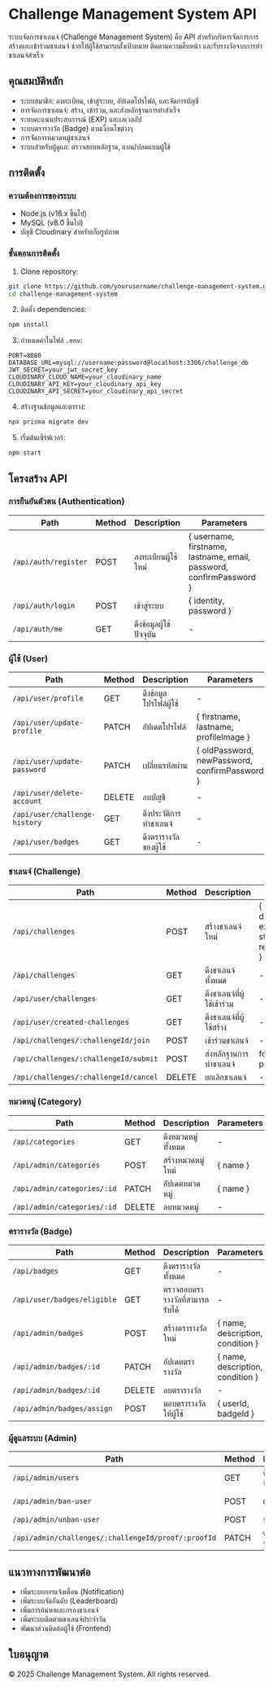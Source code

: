 # Challenge Management System API

ระบบจัดการชาเลนจ์ (Challenge Management System) คือ API สำหรับบริหารจัดการการสร้างและเข้าร่วมชาเลนจ์ ช่วยให้ผู้ใช้สามารถตั้งเป้าหมาย ติดตามความคืบหน้า และรับรางวัลจากการทำชาเลนจ์สำเร็จ

## คุณสมบัติหลัก

- ระบบสมาชิก: ลงทะเบียน, เข้าสู่ระบบ, อัปเดตโปรไฟล์, และจัดการบัญชี
- การจัดการชาเลนจ์: สร้าง, เข้าร่วม, และส่งหลักฐานการทำสำเร็จ
- ระบบคะแนนประสบการณ์ (EXP) และเลเวลอัป
- ระบบตรารางวัล (Badge) ตามเงื่อนไขต่างๆ
- การจัดการหมวดหมู่ชาเลนจ์
- ระบบสำหรับผู้ดูแล: ตรวจสอบหลักฐาน, แบน/ปลดแบนผู้ใช้

## การติดตั้ง

### ความต้องการของระบบ

- Node.js (v16.x ขึ้นไป)
- MySQL (v8.0 ขึ้นไป)
- บัญชี Cloudinary สำหรับเก็บรูปภาพ

### ขั้นตอนการติดตั้ง

1. Clone repository:
```bash
git clone https://github.com/yourusername/challenge-management-system.git
cd challenge-management-system
```

2. ติดตั้ง dependencies:
```bash
npm install
```

3. กำหนดค่าในไฟล์ `.env`:
```
PORT=8080
DATABASE_URL=mysql://username:password@localhost:3306/challenge_db
JWT_SECRET=your_jwt_secret_key
CLOUDINARY_CLOUD_NAME=your_cloudinary_name
CLOUDINARY_API_KEY=your_cloudinary_api_key
CLOUDINARY_API_SECRET=your_cloudinary_api_secret
```

4. สร้างฐานข้อมูลและตาราง:
```bash
npx prisma migrate dev
```

5. เริ่มต้นเซิร์ฟเวอร์:
```bash
npm start
```

## โครงสร้าง API

### การยืนยันตัวตน (Authentication)

| Path | Method | Description | Parameters |
|------|--------|-------------|------------|
| `/api/auth/register` | POST | ลงทะเบียนผู้ใช้ใหม่ | { username, firstname, lastname, email, password, confirmPassword } |
| `/api/auth/login` | POST | เข้าสู่ระบบ | { identity, password } |
| `/api/auth/me` | GET | ดึงข้อมูลผู้ใช้ปัจจุบัน | - |

### ผู้ใช้ (User)

| Path | Method | Description | Parameters |
|------|--------|-------------|------------|
| `/api/user/profile` | GET | ดึงข้อมูลโปรไฟล์ผู้ใช้ | - |
| `/api/user/update-profile` | PATCH | อัปเดตโปรไฟล์ | { firstname, lastname, profileImage } |
| `/api/user/update-password` | PATCH | เปลี่ยนรหัสผ่าน | { oldPassword, newPassword, confirmPassword } |
| `/api/user/delete-account` | DELETE | ลบบัญชี | - |
| `/api/user/challenge-history` | GET | ดึงประวัติการทำชาเลนจ์ | - |
| `/api/user/badges` | GET | ดึงตรารางวัลของผู้ใช้ | - |

### ชาเลนจ์ (Challenge)

| Path | Method | Description | Parameters |
|------|--------|-------------|------------|
| `/api/challenges` | POST | สร้างชาเลนจ์ใหม่ | { name, description, expReward, status, requirementType } |
| `/api/challenges` | GET | ดึงชาเลนจ์ทั้งหมด | - |
| `/api/user/challenges` | GET | ดึงชาเลนจ์ที่ผู้ใช้เข้าร่วม | - |
| `/api/user/created-challenges` | GET | ดึงชาเลนจ์ที่ผู้ใช้สร้าง | - |
| `/api/challenges/:challengeId/join` | POST | เข้าร่วมชาเลนจ์ | - |
| `/api/challenges/:challengeId/submit` | POST | ส่งหลักฐานการทำชาเลนจ์ | form-data: proofImages[] |
| `/api/challenges/:challengeId/cancel` | DELETE | ยกเลิกชาเลนจ์ | - |

### หมวดหมู่ (Category)

| Path | Method | Description | Parameters |
|------|--------|-------------|------------|
| `/api/categories` | GET | ดึงหมวดหมู่ทั้งหมด | - |
| `/api/admin/categories` | POST | สร้างหมวดหมู่ใหม่ | { name } |
| `/api/admin/categories/:id` | PATCH | อัปเดตหมวดหมู่ | { name } |
| `/api/admin/categories/:id` | DELETE | ลบหมวดหมู่ | - |

### ตรารางวัล (Badge)

| Path | Method | Description | Parameters |
|------|--------|-------------|------------|
| `/api/badges` | GET | ดึงตรารางวัลทั้งหมด | - |
| `/api/user/badges/eligible` | GET | ตรวจสอบตรารางวัลที่สามารถรับได้ | - |
| `/api/admin/badges` | POST | สร้างตรารางวัลใหม่ | { name, description, condition } |
| `/api/admin/badges/:id` | PATCH | อัปเดตตรารางวัล | { name, description, condition } |
| `/api/admin/badges/:id` | DELETE | ลบตรารางวัล | - |
| `/api/admin/badges/assign` | POST | มอบตรารางวัลให้ผู้ใช้ | { userId, badgeId } |

### ผู้ดูแลระบบ (Admin)

| Path | Method | Description | Parameters |
|------|--------|-------------|------------|
| `/api/admin/users` | GET | ดึงรายชื่อผู้ใช้ทั้งหมด | - |
| `/api/admin/ban-user` | POST | แบนผู้ใช้ | { userId, reason } |
| `/api/admin/unban-user` | POST | ปลดแบนผู้ใช้ | { userId } |
| `/api/admin/challenges/:challengeId/proof/:proofId` | PATCH | ตรวจสอบหลักฐาน | { status } |

## แนวทางการพัฒนาต่อ

- เพิ่มระบบการแจ้งเตือน (Notification)
- เพิ่มระบบจัดอันดับ (Leaderboard)
- เพิ่มการค้นหาและกรองชาเลนจ์
- เพิ่มระบบติดตามชาเลนจ์ประจำวัน
- พัฒนาส่วนติดต่อผู้ใช้ (Frontend)

## ใบอนุญาต

© 2025 Challenge Management System. All rights reserved.
